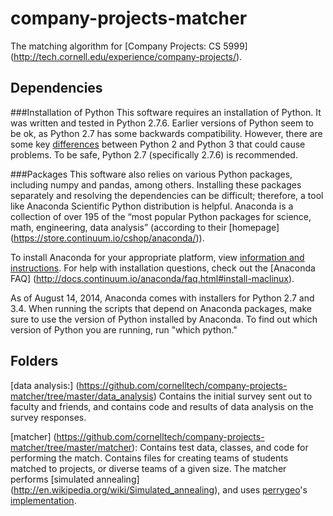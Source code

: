 company-projects-matcher
========================

The matching algorithm for [Company Projects: CS 5999] (http://tech.cornell.edu/experience/company-projects/).

Dependencies
------------
###Installation of Python
This software requires an installation of Python. It was written and tested in Python 2.7.6. Earlier versions of Python seem to be ok, as Python 2.7 has some backwards compatibility. However, there are some key [differences](https://wiki.python.org/moin/Python2orPython3) between Python 2 and Python 3 that could cause problems. To be safe, Python 2.7 (specifically 2.7.6) is recommended.

###Packages
This software also relies on various Python packages, including numpy and pandas, among others. Installing these packages separately and resolving the dependencies can be difficult; therefore, a tool like Anaconda Scientific Python distribution is helpful. Anaconda is a collection of over 195 of the “most popular Python packages for science, math, engineering, data analysis” (according to their [homepage] (https://store.continuum.io/cshop/anaconda/)). 

To install Anaconda for your appropriate platform, view [information and instructions](http://continuum.io/downloads).
For help with installation questions, check out the [Anaconda FAQ] (http://docs.continuum.io/anaconda/faq.html#install-maclinux).

As of August 14, 2014, Anaconda comes with installers for Python 2.7 and 3.4. When running the scripts that depend on Anaconda packages, make sure to use the version of Python installed by Anaconda. To find out which version of Python you are running, run "which python."

Folders
--------
[data analysis:] (https://github.com/cornelltech/company-projects-matcher/tree/master/data_analysis) Contains the initial survey sent out to faculty and friends, and contains code and results of data analysis on the survey responses. 

[matcher] (https://github.com/cornelltech/company-projects-matcher/tree/master/matcher): Contains test data, classes, and code for performing the match. Contains files for creating teams of students matched to projects, or diverse teams of a given size. The matcher performs [simulated annealing] (http://en.wikipedia.org/wiki/Simulated_annealing), and uses [perrygeo](https://github.com/perrygeo)'s [implementation](https://github.com/perrygeo/python-simulated-annealing).



